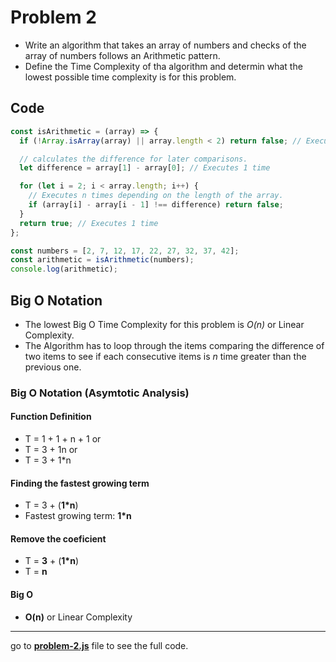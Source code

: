# Problem 2

- Write an algorithm that takes an array of numbers and checks of the array of numbers follows an Arithmetic pattern.
- Define the Time Complexity of tha algorithm and determin what the lowest possible time complexity is for this problem.

## Code

```javascript
const isArithmetic = (array) => {
  if (!Array.isArray(array) || array.length < 2) return false; // Executes 1 time

  // calculates the difference for later comparisons.
  let difference = array[1] - array[0]; // Executes 1 time

  for (let i = 2; i < array.length; i++) {
    // Executes n times depending on the length of the array.
    if (array[i] - array[i - 1] !== difference) return false;
  }
  return true; // Executes 1 time
};

const numbers = [2, 7, 12, 17, 22, 27, 32, 37, 42];
const arithmetic = isArithmetic(numbers);
console.log(arithmetic);
```

## Big O Notation

- The lowest Big O Time Complexity for this problem is _O(n)_ or Linear Complexity.
- The Algorithm has to loop through the items comparing the difference of two items to see if each consecutive items is _n_ time greater than the previous one.

### Big O Notation (Asymtotic Analysis)

#### Function Definition

- T = 1 + 1 + n + 1 or
- T = 3 + 1n or
- T = 3 + 1\*n

#### Finding the fastest growing term

- T = 3 + (**1\*n**)
- Fastest growing term: **1\*n**

#### Remove the coeficient

- T = **3** + (**1\*n**)
- T = **n**

#### Big O

- **O(n)** or Linear Complexity

---

go to **[problem-2.js](https://github.com/Luderio/javascript-algorithms/blob/main/problem-2/problem-2.js)** file to see the full code.
